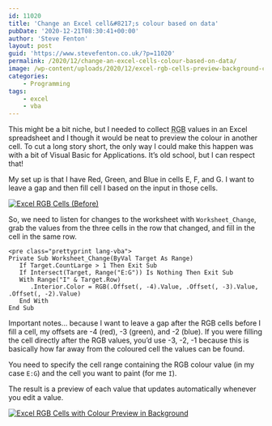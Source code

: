 ```yaml
---
id: 11020
title: 'Change an Excel cell&#8217;s colour based on data'
pubDate: '2020-12-21T08:30:41+00:00'
author: 'Steve Fenton'
layout: post
guid: 'https://www.stevefenton.co.uk/?p=11020'
permalink: /2020/12/change-an-excel-cells-colour-based-on-data/
image: /wp-content/uploads/2020/12/excel-rgb-cells-preview-background-color.jpg
categories:
    - Programming
tags:
    - excel
    - vba
---
```


This might be a bit niche, but I needed to collect <abbr title="red, green, blue">RGB</abbr> values in an Excel spreadsheet and I though it would be neat to preview the colour in another cell. To cut a long story short, the only way I could make this happen was with a bit of Visual Basic for Applications. It’s old school, but I can respect that!

My set up is that I have Red, Green, and Blue in cells E, F, and G. I want to leave a gap and then fill cell I based on the input in those cells.

[![Excel RGB Cells (Before)](https://www.stevefenton.co.uk/wp-content/uploads/2020/12/excel-rgb-cells.jpg)](https://www.stevefenton.co.uk/2020/12/change-an-excel-cells-colour-based-on-data/excel-rgb-cells/)

So, we need to listen for changes to the worksheet with `Worksheet_Change`, grab the values from the three cells in the row that changed, and fill in the cell in the same row.

```
<pre class="prettyprint lang-vba">
Private Sub Worksheet_Change(ByVal Target As Range)
   If Target.CountLarge > 1 Then Exit Sub
   If Intersect(Target, Range("E:G")) Is Nothing Then Exit Sub
   With Range("I" & Target.Row)
      .Interior.Color = RGB(.Offset(, -4).Value, .Offset(, -3).Value, .Offset(, -2).Value)
   End With
End Sub
```

Important notes… because I want to leave a gap after the RGB cells before I fill a cell, my offsets are -4 (red), -3 (green), and -2 (blue). If you were filling the cell directly after the RGB values, you’d use -3, -2, -1 because this is basically how far away from the coloured cell the values can be found.

You need to specify the cell range containing the RGB colour value (in my case `E:G`) and the cell you want to paint (for me `I`).

The result is a preview of each value that updates automatically whenever you edit a value.

[![Excel RGB Cells with Colour Preview in Background](https://www.stevefenton.co.uk/wp-content/uploads/2020/12/excel-rgb-cells-preview-background-color.jpg)](https://www.stevefenton.co.uk/2020/12/change-an-excel-cells-colour-based-on-data/excel-rgb-cells-preview-background-color/)